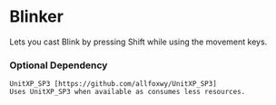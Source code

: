# Blinker
Lets you cast Blink by pressing Shift while using the movement keys.



### Optional Dependency
```
UnitXP_SP3 [https://github.com/allfoxwy/UnitXP_SP3]
Uses UnitXP_SP3 when available as consumes less resources.
```
